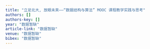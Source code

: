 ```yaml
---
title: "立足北大, 放眼未来——“数据结构与算法” MOOC 课程教学实践与思考"
authors: []
authors-key: []
year: "数据暂缺"
article-link: "数据暂缺"
venue: "数据暂缺"
bibex: "数据暂缺"
---
```

